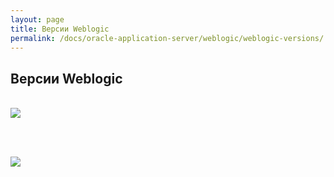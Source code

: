 ```yaml
---
layout: page
title: Версии Weblogic
permalink: /docs/oracle-application-server/weblogic/weblogic-versions/
---
```



## Версии Weblogic


<br/>

<img src="http://img.oradba.net/images/docs/02-oracle-application-server/weblogic/01-weblogic_versions/weblogic01.png" border="0">

<br/><br/>

<img src="http://img.oradba.net/images/docs/02-oracle-application-server/weblogic/01-weblogic_versions/weblogic02.png" border="0">
</div>
